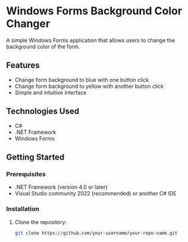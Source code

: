 # Windows Forms Background Color Changer

A simple Windows Forms application that allows users to change the background color of the form.

## Features

- Change form background to blue with one button click
- Change form background to yellow with another button click
- Simple and intuitive interface

## Technologies Used

- C#
- .NET Framework
- Windows Forms

## Getting Started

### Prerequisites

- .NET Framework (version 4.0 or later)
- Visual Studio community 2022 (recommended) or another C# IDE

### Installation

1. Clone the repository:
   ```bash
   git clone https://github.com/your-username/your-repo-name.git
